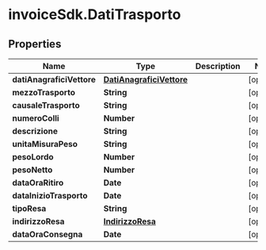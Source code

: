# invoiceSdk.DatiTrasporto

## Properties

Name | Type | Description | Notes
------------ | ------------- | ------------- | -------------
**datiAnagraficiVettore** | [**DatiAnagraficiVettore**](DatiAnagraficiVettore.md) |  | [optional] 
**mezzoTrasporto** | **String** |  | [optional] 
**causaleTrasporto** | **String** |  | [optional] 
**numeroColli** | **Number** |  | [optional] 
**descrizione** | **String** |  | [optional] 
**unitaMisuraPeso** | **String** |  | [optional] 
**pesoLordo** | **Number** |  | [optional] 
**pesoNetto** | **Number** |  | [optional] 
**dataOraRitiro** | **Date** |  | [optional] 
**dataInizioTrasporto** | **Date** |  | [optional] 
**tipoResa** | **String** |  | [optional] 
**indirizzoResa** | [**IndirizzoResa**](IndirizzoResa.md) |  | [optional] 
**dataOraConsegna** | **Date** |  | [optional] 


